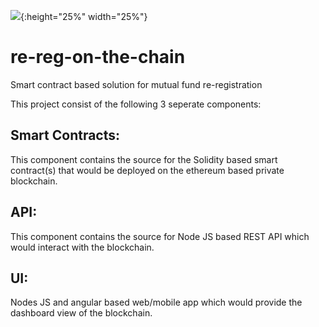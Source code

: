 ![](https://user-images.githubusercontent.com/30883399/29363375-5cc10a82-82ad-11e7-85a1-c273a01417a2.PNG){:height="25%" width="25%"}

# re-reg-on-the-chain
Smart contract based solution for mutual fund re-registration

This project consist of the following 3 seperate components:
## Smart Contracts: ## 
This component contains the source for the Solidity based smart contract(s) that would be deployed on the ethereum based private blockchain.
## API: ##
This component contains the source for Node JS based REST API which would interact with the blockchain.
## UI: ##
Nodes JS and angular based web/mobile app which would provide the dashboard view of the blockchain.
